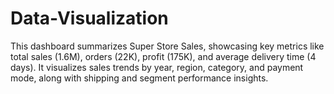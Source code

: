 # Data-Visualization
This dashboard summarizes Super Store Sales, showcasing key metrics like total sales (1.6M), orders (22K), profit (175K), and average delivery time (4 days). It visualizes sales trends by year, region, category, and payment mode, along with shipping and segment performance insights. 
